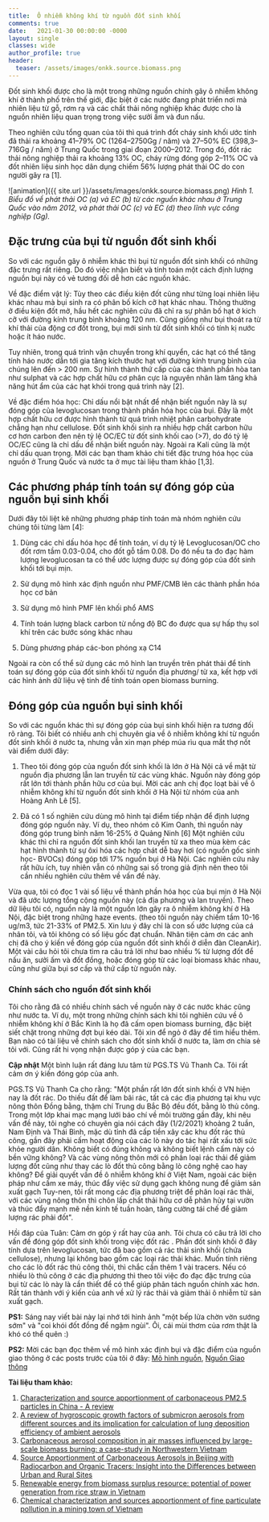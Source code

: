 ```yaml
---
title:  Ô nhiễm không khí từ nguồn đốt sinh khối
comments: true
date:   2021-01-30 00:00:00 -0000
layout: single
classes: wide
author_profile: true
header:
  teaser: /assets/images/onkk.source.biomass.png
---
```



Đốt sinh khối được cho là một trong những nguồn chính gây ô nhiễm không khí ở thành phố trên thế giới, đặc biệt ở các nước đang phát triển nơi mà nhiên liệu từ gỗ, 
rơm rạ và các chất thải nông nghiệp khác được cho là nguồn nhiên liệu quan trọng trong việc sưởi ấm và đun nấu.

Theo nghiên cứu tổng quan của tôi thì quá trình đốt cháy sinh khối ước tính đã thải ra khoảng 41–79% OC (1264–2750Gg / năm)
và 27–50% EC (398,3–716Gg / năm) ở Trung Quốc trong giai đoạn 2000–2012. 
Trong đó, đốt rác thải nông nghiệp thải ra khoảng 13% OC, cháy rừng đóng góp 2–11% OC 
và đốt nhiên liệu sinh học dân dụng chiếm 56% lượng phát thải OC do con người gây ra [1].

![animation]({{ site.url }}/assets/images/onkk.source.biomass.png) 
*Hình 1. Biểu đồ về phát thải OC (a) và EC (b) từ các nguồn khác nhau ở Trung Quốc vào năm 2012, và phát thải OC (c) và EC (d) theo lĩnh vực công nghiệp (Gg).*

## Đặc trưng của bụi từ nguồn đốt sinh khối

So với các nguồn gây ô nhiễm khác thì bụi từ nguồn đốt sinh khối có những đặc trưng rất riêng. 
Do đó việc nhận biết và tính toán một cách định lượng nguồn bụi này có vẻ tương đối dễ hơn các nguồn khác. 

Về đặc điểm vật lý: Tùy theo các điều kiện đốt cũng như từng loại nhiên liệu khác nhau mà bụi sinh ra có phân bố kích cỡ hạt khác nhau. 
Thông thường ở điều kiện đốt mở, hầu hết các nghiên cứu đã chỉ ra sự phân bố hạt ở kich cỡ với đường kính trung bình khoảng 120 nm. 
Cũng giống như bụi thoát ra từ khí thải của động cơ đốt trong, bụi mới sinh từ đốt sinh khối có tính kị nước hoặc ít háo nước.

Tuy nhiên, trong quá trình vận chuyển trong khí quyển, các hạt có thể tăng tính háo nước dẫn tới gia tăng kích thước hạt với đường kính trung bình của chúng lên đến > 200 nm. 
Sự hình thành thứ cấp của các thành phần hòa tan như sulphat và các hợp chất hữu cơ phân cực là nguyên nhân làm tăng khả năng hút ẩm của các hạt khói trong quá trình này [2]. 

Về đặc điểm hóa học: Chỉ dấu nổi bật nhất để nhận biết nguồn này là sự đóng góp của levoglucosan trong thành phần hóa học của bụi. 
Đây là một hợp chất hữu cơ được hình thành từ quá trình nhiệt phân carbohydrate chẳng hạn như cellulose. 
Đốt sinh khối sinh ra nhiều hợp chất carbon hữu cơ hơn carbon đen nên tỷ lệ OC/EC từ đốt sinh khối cao (>7), 
do đó tỷ lệ OC/EC cũng là chỉ dấu để nhận biết nguồn này. Ngoài ra Kali cũng là một chỉ dấu quan trọng. 
Mời các bạn tham khảo chi tiết đặc trưng hóa học của nguồn ở Trung Quốc và nước ta ở mục tài liệu tham khảo [1,3].

## Các phương pháp tính toán sự đóng góp của nguồn bụi sinh khối

Dưới đây tôi liệt kê những phương pháp tính toán mà nhóm nghiên cứu chúng tôi từng làm [4]:

1) Dùng các chỉ dấu hóa học để tính toán, ví dụ tỷ lệ Levoglucosan/OC cho đốt rơm tầm 0.03-0.04, cho đốt gỗ tầm 0.08.
Do đó nếu ta đo đạc hàm lượng levoglucosan ta có thể ước lượng được sự đóng góp của đốt sinh khối tới bụi mịn.

2) Sử dụng mô hình xác định nguồn như PMF/CMB lên các thành phần hóa học cơ bản

3) Sử dụng mô hình PMF lên khối phổ AMS

4) Tính toán lượng black carbon từ nồng độ BC đo được qua sự hấp thụ sol khí trên các bước sóng khác nhau

5) Dùng phương pháp các-bon phóng xạ C14

Ngoài ra còn cố thể sử dụng các mô hình lan truyền trên phát thải để tính toán sự đóng góp của đốt sinh khối từ nguồn địa phương/ từ xa,
kết hợp với các hình ảnh dữ liệu vệ tinh để tính toán open biomass burning.

## Đóng góp của nguồn bụi sinh khối

So với các nguồn khác thì sự đóng góp của bụi sinh khối hiện ra tương đối rõ ràng.
Tôi biết có nhiều anh chị chuyên gia về ô nhiễm không khí từ nguồn đốt sinh khối ở nước ta, 
nhưng vẫn xin mạn phép múa rìu qua mắt thợ nốt vài điểm dưới đây:

1) Theo tôi đóng góp của nguồn đốt sinh khối là lớn ở Hà Nội cả về mặt từ nguồn địa phương lẫn lan truyền từ các vùng khác.
Nguồn này đóng góp rất lớn tới thành phần hữu cơ của bụi.
Mời các anh chị đọc loạt bài về ô nhiễm không khí từ nguồn đốt sinh khối ở Hà Nội từ nhóm của anh Hoàng Anh Lê [5].

2) Đã có 1 số nghiên cứu dùng mô hình tại điểm tiếp nhận để định lượng đóng góp nguồn này.
Ví dụ, theo nhóm cô Kim Oanh, thì nguồn này đóng góp trung bình năm 16-25% ở Quảng Ninh [6] 
Một nghiên cứu khác thì chỉ ra nguồn đốt sinh khối lan truyền từ xa theo mùa kèm các hạt hình thành từ sự ôxi hóa
các hợp chát dễ bay hơi (có nguồn gốc sinh học- BVOCs) đóng góp tới 17% nguồn bụi ở Hà Nội.
Các nghiên cứu này rất hữu ích, tuy nhiên vẫn có những sai số trong giả định nên theo tôi cần nhiều nghiên cứu thêm về vấn đề này.

Vừa qua, tôi có đọc 1 vài số liệu về thành phần hóa học của bụi mịn ở Hà Nội và đã ước lượng tổng cộng nguồn này (cả địa phương và lan truyền).
Theo dữ liệu tôi có, nguồn này là một nguồn lớn gây ra ô nhiễm không khí ở Hà Nội, đặc biệt trong những haze events.
(theo tôi nguồn này chiếm tầm 10-16 ug/m3, tức 21-33% of PM2.5. Xin lưu ý đây chỉ là con số ước lượng của cá nhân tôi, và tôi không có số liệu gốc đạt chuẩn. 
Nhân tiện cảm ơn các anh chị đã cho ý kiến về đóng góp của nguồn đốt sinh khối ở diễn đàn CleanAir).
Một vài câu hỏi tôi chưa tìm ra câu trả lời như bao nhiều % từ lượng đốt để nấu ăn, sưởi ấm và đốt đồng, 
hoặc đóng góp từ các loại biomass khác nhau, cũng như giữa bụi sơ cấp và thứ cấp từ nguồn này. 

### Chính sách cho nguồn đốt sinh khối

Tôi cho rằng đã có nhiều chính sách về nguồn này ở các nước khác cũng như nước ta.
Ví dụ, một trong những chính sách khi tôi nghiên cứu về ô nhiễm không khí ở Bắc Kinh là họ đã cấm open biomass burning, 
đặc biệt siết chặt trong những đợt bụi kéo dài. 
Tôi xin để ngỏ ở đây để tìm hiểu thêm. 
Bạn nào có tài liệu về chính sách cho đốt sinh khối ở nước ta, làm ơn chia sẻ tôi với.
Cũng rất hi vọng nhận được góp ý của các bạn.

**Cập nhật** Một bình luận rất đáng lưu tâm từ PGS.TS Vũ Thanh Ca. Tôi rất cảm ơn ý kiến đóng góp của anh.

PGS.TS Vũ Thanh Ca cho rằng: "Một phần rất lớn đốt sinh khối ở VN hiện nay là đốt rác. Do thiếu đất để làm bãi rác, tất cả các địa phương tại khu vực nông thôn Đồng bằng, thậm chí Trung du Bắc Bộ đều đốt, bằng lò thủ công. Trong một lớp khai mạc mạng lưới báo chí về môi trường gần đây, khi nêu vấn đề này, tôi nghe có chuyên gia nói cách đây (1/2/2021) khoảng 2 tuần, Nam Định và Thái Bình, mặc dù tỉnh đã cấp tiền xây các khu đốt rác thủ công, gần đây phải cấm hoạt động của các lò này do tác hại rất xấu tới sức khỏe người dân. Không biết có đúng không và không biết lệnh cấm này có bền vững không? Và các vùng nông thôn mới có phân loại rác thải để giảm lượng đốt cũng như thay các lò đốt thủ công bằng lò công nghệ cao hay không? Để giải quyết vấn đề ô nhiễm không khí ở Việt Nam, ngoài các biện pháp như cấm xe máy, thúc đẩy việc sử dụng gạch không nung để giảm sản xuất gạch Tuy-nen, tôi rất mong các địa phương triệt để phân loại rác thải, với các vùng nông thôn thì chôn lấp chất thải hữu cơ dễ phân hủy tại vườn và thúc đẩy mạnh mẽ nền kinh tế tuần hoàn, tăng cường tái chế để giảm lượng rác phải đốt".

Hồi đáp của Tuân:
Cảm ơn góp ý rất hay của anh. Tôi chưa có câu trả lời cho vấn đề đóng góp đốt sinh khối trong việc đốt rác . 
Phần đốt sinh khối ở đây tính dựa trên levoglucosan, tức đã bao gồm cả rác thải sinh khối (chứa cellulose), nhưng lại không bao gồm các loại rác thải khác. 
Muốn tính riêng cho các lò đốt rác thủ công thôi, thì chắc cần thêm 1 vài tracers. 
Nếu có nhiều lò thủ công ở các địa phương thì theo tôi việc đo đạc đặc trưng của bụi từ các lò này là cần thiết để có thể giúp phân tách nguồn chính xác hơn.
Rất tán thành với ý kiến của anh về xử lý rác thải và giảm thải ô nhiễm từ sản xuất gạch.

**PS1:** Sáng nay viết bài này lại nhớ tới hình ảnh "một bếp lửa chờn vờn sướng sớm" và "coi khói đốt đồng để ngậm ngùi". Ôi, cái mùi thơm của rơm thật là khó có thể quên :)

**PS2:** Mời các bạn đọc thêm về mô hình xác định bụi và đặc điểm của nguồn giao thông ở các posts trước của tôi ở đây:
[Mô hình nguồn](https://tuanvvu.github.io/onkk/2020-12-13-onkk-sa/), [Nguồn Giao thông](https://tuanvvu.github.io/onkk/2020-12-21-onkk-nguon-giaothong/)

**Tài liệu tham khảo:**

1.	[Characterization and source apportionment of carbonaceous PM2.5 particles in China - A review](https://www.sciencedirect.com/science/article/pii/S1352231018304084)
2.	[A review of hygroscopic growth factors of submicron aerosols from different sources and its implication for calculation of lung deposition efficiency of ambient aerosols](https://link.springer.com/article/10.1007/s11869-015-0365-0)
3.	[Carbonaceous aerosol composition in air masses influenced by large-scale biomass burning: a case-study in Northwestern Vietnam](https://acp.copernicus.org/preprints/acp-2020-1027/)
4.	[Source Apportionment of Carbonaceous Aerosols in Beijing with Radiocarbon and Organic Tracers: Insight into the Differences between Urban and Rural Sites](https://acp.copernicus.org/preprints/acp-2020-1018/)
5.	[Renewable energy from biomass surplus resource: potential of power generation from rice straw in Vietnam](https://www.nature.com/articles/s41598-020-80678-3)
6.	[Chemical characterization and sources apportionment of fine particulate pollution in a mining town of Vietnam](https://www.sciencedirect.com/science/article/pii/S016980951400177X?via%3Dihub)

